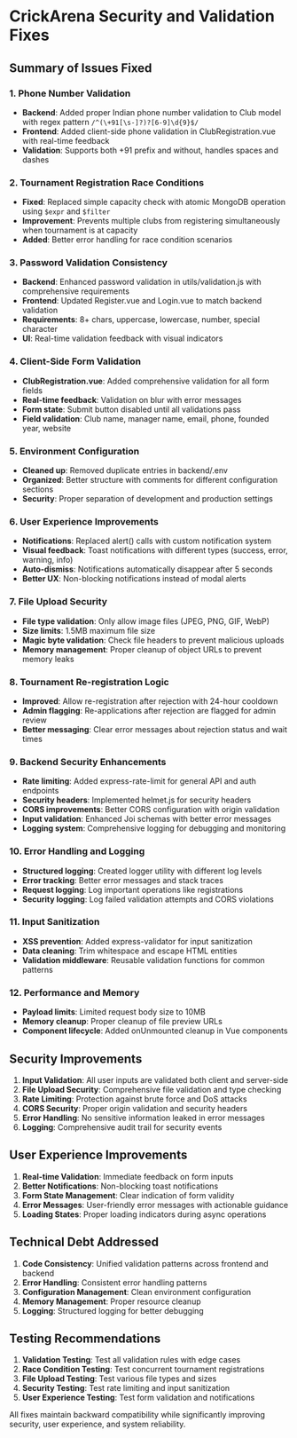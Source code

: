 # CrickArena Security and Validation Fixes

## Summary of Issues Fixed

### 1. **Phone Number Validation**
- **Backend**: Added proper Indian phone number validation to Club model with regex pattern `/^(\+91[\s-]?)?[6-9]\d{9}$/`
- **Frontend**: Added client-side phone validation in ClubRegistration.vue with real-time feedback
- **Validation**: Supports both +91 prefix and without, handles spaces and dashes

### 2. **Tournament Registration Race Conditions**
- **Fixed**: Replaced simple capacity check with atomic MongoDB operation using `$expr` and `$filter`
- **Improvement**: Prevents multiple clubs from registering simultaneously when tournament is at capacity
- **Added**: Better error handling for race condition scenarios

### 3. **Password Validation Consistency**
- **Backend**: Enhanced password validation in utils/validation.js with comprehensive requirements
- **Frontend**: Updated Register.vue and Login.vue to match backend validation
- **Requirements**: 8+ chars, uppercase, lowercase, number, special character
- **UI**: Real-time validation feedback with visual indicators

### 4. **Client-Side Form Validation**
- **ClubRegistration.vue**: Added comprehensive validation for all form fields
- **Real-time feedback**: Validation on blur with error messages
- **Form state**: Submit button disabled until all validations pass
- **Field validation**: Club name, manager name, email, phone, founded year, website

### 5. **Environment Configuration**
- **Cleaned up**: Removed duplicate entries in backend/.env
- **Organized**: Better structure with comments for different configuration sections
- **Security**: Proper separation of development and production settings

### 6. **User Experience Improvements**
- **Notifications**: Replaced alert() calls with custom notification system
- **Visual feedback**: Toast notifications with different types (success, error, warning, info)
- **Auto-dismiss**: Notifications automatically disappear after 5 seconds
- **Better UX**: Non-blocking notifications instead of modal alerts

### 7. **File Upload Security**
- **File type validation**: Only allow image files (JPEG, PNG, GIF, WebP)
- **Size limits**: 1.5MB maximum file size
- **Magic byte validation**: Check file headers to prevent malicious uploads
- **Memory management**: Proper cleanup of object URLs to prevent memory leaks

### 8. **Tournament Re-registration Logic**
- **Improved**: Allow re-registration after rejection with 24-hour cooldown
- **Admin flagging**: Re-applications after rejection are flagged for admin review
- **Better messaging**: Clear error messages about rejection status and wait times

### 9. **Backend Security Enhancements**
- **Rate limiting**: Added express-rate-limit for general API and auth endpoints
- **Security headers**: Implemented helmet.js for security headers
- **CORS improvements**: Better CORS configuration with origin validation
- **Input validation**: Enhanced Joi schemas with better error messages
- **Logging system**: Comprehensive logging for debugging and monitoring

### 10. **Error Handling and Logging**
- **Structured logging**: Created logger utility with different log levels
- **Error tracking**: Better error messages and stack traces
- **Request logging**: Log important operations like registrations
- **Security logging**: Log failed validation attempts and CORS violations

### 11. **Input Sanitization**
- **XSS prevention**: Added express-validator for input sanitization
- **Data cleaning**: Trim whitespace and escape HTML entities
- **Validation middleware**: Reusable validation functions for common patterns

### 12. **Performance and Memory**
- **Payload limits**: Limited request body size to 10MB
- **Memory cleanup**: Proper cleanup of file preview URLs
- **Component lifecycle**: Added onUnmounted cleanup in Vue components

## Security Improvements

1. **Input Validation**: All user inputs are validated both client and server-side
2. **File Upload Security**: Comprehensive file validation and type checking
3. **Rate Limiting**: Protection against brute force and DoS attacks
4. **CORS Security**: Proper origin validation and security headers
5. **Error Handling**: No sensitive information leaked in error messages
6. **Logging**: Comprehensive audit trail for security events

## User Experience Improvements

1. **Real-time Validation**: Immediate feedback on form inputs
2. **Better Notifications**: Non-blocking toast notifications
3. **Form State Management**: Clear indication of form validity
4. **Error Messages**: User-friendly error messages with actionable guidance
5. **Loading States**: Proper loading indicators during async operations

## Technical Debt Addressed

1. **Code Consistency**: Unified validation patterns across frontend and backend
2. **Error Handling**: Consistent error handling patterns
3. **Configuration Management**: Clean environment configuration
4. **Memory Management**: Proper resource cleanup
5. **Logging**: Structured logging for better debugging

## Testing Recommendations

1. **Validation Testing**: Test all validation rules with edge cases
2. **Race Condition Testing**: Test concurrent tournament registrations
3. **File Upload Testing**: Test various file types and sizes
4. **Security Testing**: Test rate limiting and input sanitization
5. **User Experience Testing**: Test form validation and notifications

All fixes maintain backward compatibility while significantly improving security, user experience, and system reliability.